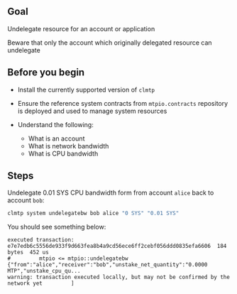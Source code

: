 ## Goal

Undelegate resource for an account or application

Beware that only the account which originally delegated resource can undelegate

## Before you begin

* Install the currently supported version of `clmtp`

* Ensure the reference system contracts from `mtpio.contracts` repository is deployed and used to manage system resources

* Understand the following:
  * What is an account
  * What is network bandwidth
  * What is CPU bandwidth

## Steps

Undelegate 0.01 SYS CPU bandwidth form from account `alice` back to account `bob`:

```sh
clmtp system undelegatebw bob alice "0 SYS" "0.01 SYS"
```

You should see something below:

```console
executed transaction: e7e7edb6c5556de933f9d663fea8b4a9cd56ece6ff2cebf056ddd0835efa6606  184 bytes  452 us
#         mtpio <= mtpio::undelegatebw          {"from":"alice","receiver":"bob","unstake_net_quantity":"0.0000 MTP","unstake_cpu_qu...
warning: transaction executed locally, but may not be confirmed by the network yet         ]
```
